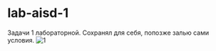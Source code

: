 # lab-aisd-1
Задачи 1 лабораторной. Сохранял для себя, попозже залью сами условия.
![1](https://github.com/drlinggg/lab-aisd-1/assets/124909828/9926cd7c-5991-47a8-92df-d2c16e47b1d0)
